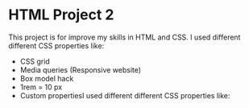 # HTML Project 2

This project is for improve my skills in HTML and CSS.
I used different different CSS properties like:

- CSS grid
- Media queries (Responsive website)
- Box model hack
- 1rem = 10 px
- Custom propertiesI used different different CSS properties like:
